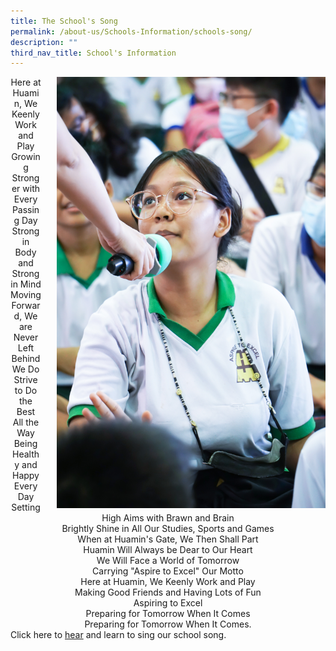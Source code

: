 ```yaml
---
title: The School's Song
permalink: /about-us/Schools-Information/schools-song/
description: ""
third_nav_title: School's Information
---
```

<p>
<img src="/images/DSC03284.jpg" style="float:right; margin-left:25px; width:430px;height:690px;">
<center>Here at Huamin, We Keenly Work and Play<br>Growing Stronger with Every Passing Day<br>Strong in Body and Strong in Mind<br>Moving Forward, We are Never Left Behind<br>We Do Strive to Do the Best All the Way<br>Being Healthy and Happy Every Day<br>Setting High Aims with Brawn and Brain<br>Brightly Shine in All Our Studies, Sports and Games<br>When at Huamin's Gate, We Then Shall Part<br>Huamin Will Always be Dear to Our Heart<br>We Will Face a World of Tomorrow<br>Carrying "Aspire to Excel" Our Motto<br>Here at Huamin, We Keenly Work and Play<br>Making Good Friends and Having Lots of Fun<br>Aspiring to Excel<br>Preparing for Tomorrow When It Comes<br>Preparing for Tomorrow When It Comes.<br></center>
Click here to <u>hear</u> and learn to sing our school song.